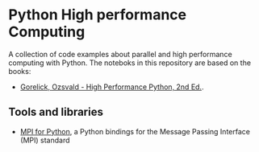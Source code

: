 Python High performance Computing
=================================
A collection of code examples about parallel and high performance computing with Python. The noteboks in this repository are based on the books:

* [Gorelick, Ozsvald - High Performance Python, 2nd Ed.](https://github.com/mynameisfiber/high_performance_python_2e).

## Tools and libraries
* [MPI for Python](https://mpi4py.readthedocs.io/en/stable/index.html), a Python bindings for the Message Passing Interface (MPI) standard
